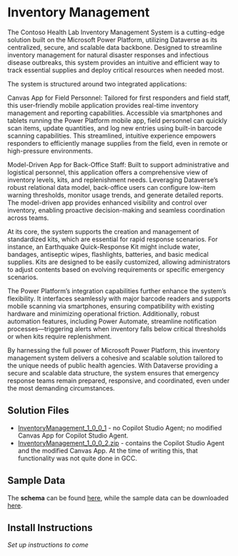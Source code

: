 # Inventory Management
The Contoso Health Lab Inventory Management System is a cutting-edge solution built on the Microsoft Power Platform, utilizing Dataverse as its centralized, secure, and scalable data backbone. Designed to streamline inventory management for natural disaster responses and infectious disease outbreaks, this system provides an intuitive and efficient way to track essential supplies and deploy critical resources when needed most.

The system is structured around two integrated applications:

Canvas App for Field Personnel: Tailored for first responders and field staff, this user-friendly mobile application provides real-time inventory management and reporting capabilities. Accessible via smartphones and tablets running the Power Platform mobile app, field personnel can quickly scan items, update quantities, and log new entries using built-in barcode scanning capabilities. This streamlined, intuitive experience empowers responders to efficiently manage supplies from the field, even in remote or high-pressure environments.

Model-Driven App for Back-Office Staff: Built to support administrative and logistical personnel, this application offers a comprehensive view of inventory levels, kits, and replenishment needs. Leveraging Dataverse’s robust relational data model, back-office users can configure low-item warning thresholds, monitor usage trends, and generate detailed reports. The model-driven app provides enhanced visibility and control over inventory, enabling proactive decision-making and seamless coordination across teams.

At its core, the system supports the creation and management of standardized kits, which are essential for rapid response scenarios. For instance, an Earthquake Quick-Response Kit might include water, bandages, antiseptic wipes, flashlights, batteries, and basic medical supplies. Kits are designed to be easily customized, allowing administrators to adjust contents based on evolving requirements or specific emergency scenarios.

The Power Platform’s integration capabilities further enhance the system’s flexibility. It interfaces seamlessly with major barcode readers and supports mobile scanning via smartphones, ensuring compatibility with existing hardware and minimizing operational friction. Additionally, robust automation features, including Power Automate, streamline notification processes—triggering alerts when inventory falls below critical thresholds or when kits require replenishment.

By harnessing the full power of Microsoft Power Platform, this inventory management system delivers a cohesive and scalable solution tailored to the unique needs of public health agencies. With Dataverse providing a secure and scalable data structure, the system ensures that emergency response teams remain prepared, responsive, and coordinated, even under the most demanding circumstances.

## Solution Files
- [InventoryManagement_1_0_0_1](https://github.com/microsoft/SLG-Business-Applications/releases/download/24/InventoryManagement_1_0_0_1.zip) - no Copilot Studio Agent; no modified Canvas App for Copilot Studio Agent.
- [InventoryManagement_1_0_0_2.zip](https://github.com/microsoft/SLG-Business-Applications/releases/download/24/InventoryManagement_1_0_0_2.zip) - contains the Copilot Studio Agent and the modified Canvas App. At the time of writing this, that functionality was not quite done in GCC.

## Sample Data
The **schema** can be found [here](./inventory-mgt-schema.xml), while the sample data can be downloaded [here](https://github.com/microsoft/SLG-Business-Applications/releases/download/24/inventory-management-data.zip).

## Install Instructions
*Set up instructions to come*